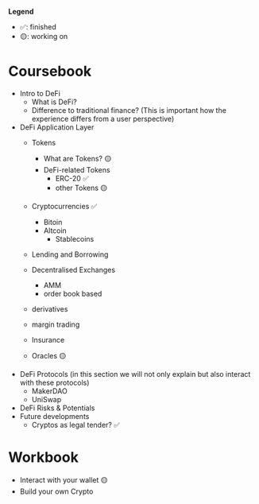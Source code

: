 **Legend**    
- ✅: finished   
- 🟡: working on  


# Coursebook
- Intro to DeFi
    - What is DeFi?
    - Difference to traditional finance? (This is important how the experience differs from a user perspective)
- DeFi  Application Layer
    - Tokens
        - What are Tokens? 🟡
        - DeFi-related Tokens
            - ERC-20 ✅
            - other Tokens 🟡
    - Cryptocurrencies ✅
        - Bitoin
        - Altcoin
            - Stablecoins
        
    - Lending and Borrowing
    - Decentralised Exchanges
        - AMM
        - order book based
    - derivatives
    - margin trading
    - Insurance
    - Oracles 🟡
- DeFi Protocols (in this section we will not only explain but also interact with these protocols)
    - MakerDAO
    - UniSwap
- DeFi Risks & Potentials
- Future developments
    - Cryptos as legal tender? ✅

# Workbook
- Interact with your wallet 🟡 
- Build your own Crypto  